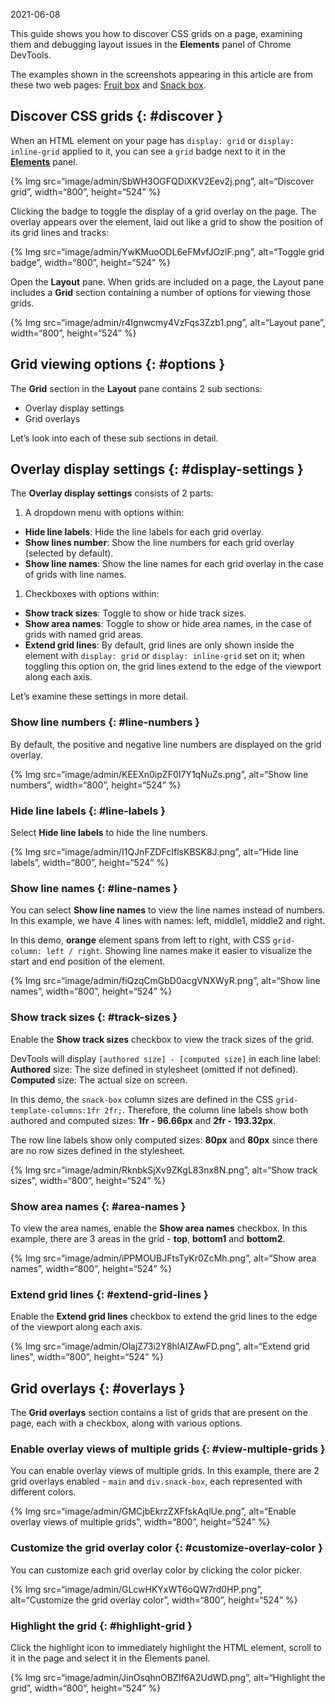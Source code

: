 2021-06-08

This guide shows you how to discover CSS grids on a page, examining them and debugging layout issues in the **Elements** panel of Chrome DevTools.

The examples shown in the screenshots appearing in this article are from these two web pages: [Fruit box](https://jec.fyi/demo/css-grid-fruit) and [Snack box](https://jec.fyi/demo/css-grid-snack).

## Discover CSS grids {: \#discover }

When an HTML element on your page has `display: grid` or `display: inline-grid` applied to it, you can see a `grid` badge next to it in the [**Elements**](/docs/devtools/open) panel.

{% Img src=“image/admin/SbWH3OGFQDiXKV2Eev2j.png”, alt=“Discover grid”, width=“800”, height=“524” %}

Clicking the badge to toggle the display of a grid overlay on the page. The overlay appears over the element, laid out like a grid to show the position of its grid lines and tracks:

{% Img src=“image/admin/YwKMuoODL6eFMvfJOzlF.png”, alt=“Toggle grid badge”, width=“800”, height=“524” %}

Open the **Layout** pane. When grids are included on a page, the Layout pane includes a **Grid** section containing a number of options for viewing those grids.

{% Img src=“image/admin/r4Ignwcmy4VzFqs3Zzb1.png”, alt=“Layout pane”, width=“800”, height=“524” %}

## Grid viewing options {: \#options }

The **Grid** section in the **Layout** pane contains 2 sub sections:

- Overlay display settings
- Grid overlays

Let’s look into each of these sub sections in detail.

## Overlay display settings {: \#display-settings }

The **Overlay display settings** consists of 2 parts:

1.  A dropdown menu with options within:

- **Hide line labels**: Hide the line labels for each grid overlay.
- **Show lines number**: Show the line numbers for each grid overlay (selected by default).
- **Show line names**: Show the line names for each grid overlay in the case of grids with line names.

1.  Checkboxes with options within:

- **Show track sizes**: Toggle to show or hide track sizes.
- **Show area names**: Toggle to show or hide area names, in the case of grids with named grid areas.
- **Extend grid lines**: By default, grid lines are only shown inside the element with `display: grid` or `display: inline-grid` set on it; when toggling this option on, the grid lines extend to the edge of the viewport along each axis.

Let’s examine these settings in more detail.

### Show line numbers {: \#line-numbers }

By default, the positive and negative line numbers are displayed on the grid overlay.

{% Img src=“image/admin/KEEXn0ipZF0I7Y1qNuZs.png”, alt=“Show line numbers”, width=“800”, height=“524” %}

### Hide line labels {: \#line-labels }

Select **Hide line labels** to hide the line numbers.

{% Img src=“image/admin/I1QJnFZDFcIflsKBSK8J.png”, alt=“Hide line labels”, width=“800”, height=“524” %}

### Show line names {: \#line-names }

You can select **Show line names** to view the line names instead of numbers. In this example, we have 4 lines with names: left, middle1, middle2 and right.

In this demo, **orange** element spans from left to right, with CSS `grid-column: left / right`. Showing line names make it easier to visualize the start and end position of the element.

{% Img src=“image/admin/fiQzqCmGbD0acgVNXWyR.png”, alt=“Show line names”, width=“800”, height=“524” %}

### Show track sizes {: \#track-sizes }

Enable the **Show track sizes** checkbox to view the track sizes of the grid.

DevTools will display `[authored size] - [computed size]` in each line label: **Authored** size: The size defined in stylesheet (omitted if not defined). **Computed** size: The actual size on screen.

In this demo, the `snack-box` column sizes are defined in the CSS `grid-template-columns:1fr 2fr;`. Therefore, the column line labels show both authored and computed sizes: **1fr - 96.66px** and **2fr - 193.32px**.

The row line labels show only computed sizes: **80px** and **80px** since there are no row sizes defined in the stylesheet.

{% Img src=“image/admin/RknbkSjXv9ZKgL83nx8N.png”, alt=“Show track sizes”, width=“800”, height=“524” %}

### Show area names {: \#area-names }

To view the area names, enable the **Show area names** checkbox. In this example, there are 3 areas in the grid - **top**, **bottom1** and **bottom2**.

{% Img src=“image/admin/iPPMOUBJFtsTyKr0ZcMh.png”, alt=“Show area names”, width=“800”, height=“524” %}

### Extend grid lines {: \#extend-grid-lines }

Enable the **Extend grid lines** checkbox to extend the grid lines to the edge of the viewport along each axis.

{% Img src=“image/admin/OlajZ73i2Y8hlAIZAwFD.png”, alt=“Extend grid lines”, width=“800”, height=“524” %}

## Grid overlays {: \#overlays }

The **Grid overlays** section contains a list of grids that are present on the page, each with a checkbox, along with various options.

### Enable overlay views of multiple grids {: \#view-multiple-grids }

You can enable overlay views of multiple grids. In this example, there are 2 grid overlays enabled - `main` and `div.snack-box`, each represented with different colors.

{% Img src=“image/admin/GMCjbEkrzZXFfskAqlUe.png”, alt=“Enable overlay views of multiple grids”, width=“800”, height=“524” %}

### Customize the grid overlay color {: \#customize-overlay-color }

You can customize each grid overlay color by clicking the color picker.

{% Img src=“image/admin/GLcwHKYxWT6oQW7rd0HP.png”, alt=“Customize the grid overlay color”, width=“800”, height=“524” %}

### Highlight the grid {: \#highlight-grid }

Click the highlight icon to immediately highlight the HTML element, scroll to it in the page and select it in the Elements panel.

{% Img src=“image/admin/JinOsqhnOBZIf6A2UdWD.png”, alt=“Highlight the grid”, width=“800”, height=“524” %}

